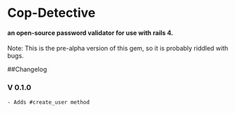 # Cop-Detective
#### an open-source password validator for use with rails 4.

<p> Note: This is the pre-alpha version of this gem, so it is probably riddled with bugs.</p>

##Changelog

### V 0.1.0
	- Adds #create_user method